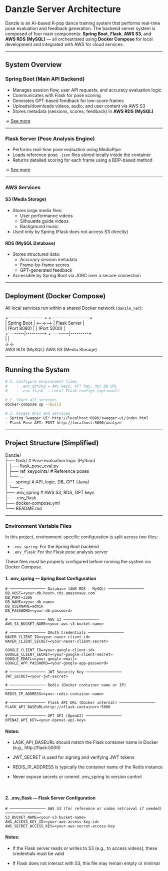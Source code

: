# Danzle Server Architecture

Danzle is an AI-based K-pop dance training system that performs real-time pose evaluation and feedback generation. The backend server system is composed of four main components: **Spring Boot**, **Flask**, **AWS S3**, and **AWS RDS (MySQL)** — all orchestrated using **Docker Compose** for local development and integrated with AWS for cloud services.

---

## System Overview

### Spring Boot (Main API Backend)
- Manages session flow, user API requests, and accuracy evaluation logic
- Communicates with Flask for pose scoring
- Generates GPT-based feedback for low-score frames
- Uploads/downloads videos, audio, and user content via AWS S3
- Stores metadata (sessions, scores, feedback) in **AWS RDS (MySQL)**

-> [See more](docs/backend-spring.md)

---

### Flask Server (Pose Analysis Engine)
- Performs real-time pose evaluation using MediaPipe
- Loads reference pose `.json` files stored locally inside the container
- Returns detailed scoring for each frame using a BDP-based method

-> [See more](docs/backend-flask.md)

---

###  AWS Services

#### S3 (Media Storage)
- Stores large media files:
  -  User performance videos
  -  Silhouette guide videos
  -  Background music
- Used only by Spring (Flask does not access S3 directly)

#### RDS (MySQL Database)
- Stores structured data:
  - Accuracy session metadata
  - Frame-by-frame scores
  - GPT-generated feedback
- Accessible by Spring Boot via JDBC over a secure connection

---

## Deployment (Docker Compose)

All local services run within a shared Docker network (`danzle_net`):

+------------------+ +-------------------+</br>
| Spring Boot | <--→--> | Flask Server |</br>
| (Port 8080) | | (Port 5000) |</br>
+--------|---------+ +---------|---------+</br>
| |</br>
↓ ↓</br>
AWS RDS (MySQL) AWS S3 (Media Storage)</br>

---

## Running the System

```bash
# 1. Configure environment files
#    - .env_spring → AWS keys, GPT key, RDS DB URL
#    - .env_flask  → Local Flask configs (optional)

# 2. Start all services
docker-compose up --build

# 3. Access APIs and services
- Spring Swagger UI: http://localhost:8080/swagger-ui/index.html
- Flask Pose API: POST http://localhost:5000/analyze
```
---

## Project Structure (Simplified)

Danzle/</br>
├── flask/                    # Pose evaluation logic (Python)</br>
│   ├── flask_pose_eval.py</br>
│   ├── ref_keypoints/       # Reference poses</br>
│   └── ...</br>
├── spring/                   # API, logic, DB, GPT (Java)</br>
│   └── ...</br>
├── .env_spring               # AWS S3, RDS, GPT keys</br>
├── .env_flask</br>
├── docker-compose.yml</br>
└── README.md</br>

---

### Environment Variable Files
In this project, environment-specific configuration is split across two files:

- `.env_spring`: For the Spring Boot backend
- `.env_flask`: For the Flask pose analysis server

These files must be properly configured before running the system via Docker Compose.

#### 1. .env_spring  — Spring Boot Configuration
```
# ──────────────── Database (AWS RDS - MySQL) ────────────────
DB_HOST=<your-db-host>.rds.amazonaws.com
DB_PORT=3306
DB_NAME=<your-db-name>
DB_USERNAME=admin
DB_PASSWORD=<your-db-password>

# ──────────────── AWS S3 ────────────────
AWS_S3_BUCKET_NAME=<your-aws-s3-bucket-name>

# ──────────────── OAuth Credentials ────────────────
NAVER_CLIENT_ID=<your-naver-client-id>
NAVER_CLIENT_SECRET=<your-naver-client-secret>

GOOGLE_CLIENT_ID=<your-google-client-id>
GOOGLE_CLIENT_SECRET=<your-google-client-secret>
GOOGLE_EMAIL=<your-google-email>
GOOGLE_APP_PASSWORD=<your-google-app-password>

# ──────────────── JWT Security Key ────────────────
JWT_SECRET=<your-jwt-secret>

# ──────────────── Redis (Docker container name or IP) ────────────────
REDIS_IP_ADDRESS=<your-redis-container-name>

# ──────────────── Flask API URL (Docker internal) ────────────────
FLASK_API_BASEURL=http://<flask-container>:5000

# ──────────────── GPT API (OpenAI) ────────────────
OPENAI_API_KEY=<your-openai-api-key>
```

#### Notes:
- LASK_API_BASEURL should match the Flask container name in Docker (e.g., http://flask:5000)

- JWT_SECRET is used for signing and verifying JWT tokens

- REDIS_IP_ADDRESS is typically the container name of the Redis instance

- Never expose secrets or commit .env_spring to version control


</br>

#### 2. .env_flask — Flask Server Configuration
```
# ──────────────── AWS S3 (for reference or video retrieval if needed) ────────────────
S3_BUCKET_NAME=<your-s3-bucket-name>
AWS_ACCESS_KEY_ID=<your-aws-access-key-id>
AWS_SECRET_ACCESS_KEY=<your-aws-secret-access-key
```
#### Notes:
- If the Flask server reads or writes to S3 (e.g., to access videos), these credentials must be valid

- If Flask does not interact with S3, this file may remain empty or minimal
